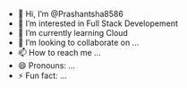 - 👋 Hi, I’m @Prashantsha8586
- 👀 I’m interested in Full Stack Developement
- 🌱 I’m currently learning Cloud
- 💞️ I’m looking to collaborate on ...
- 📫 How to reach me ...
- 😄 Pronouns: ...
- ⚡ Fun fact: ...

<!---
Prashantsha8586/Prashantsha8586 is a ✨ special ✨ repository because its `README.md` (this file) appears on your GitHub profile.
You can click the Preview link to take a look at your changes.
--->

